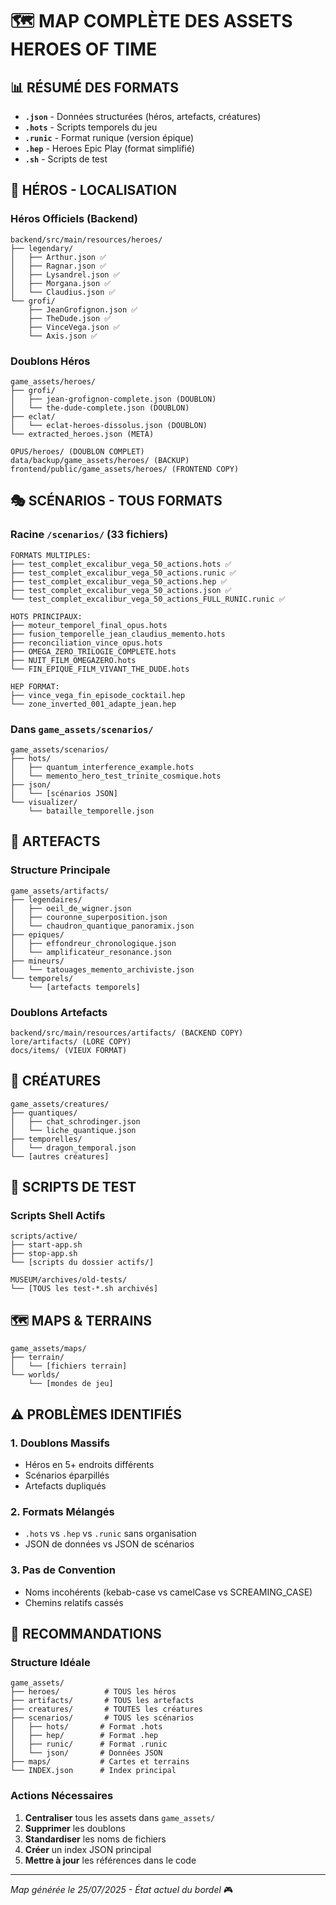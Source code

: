 # 🗺️ MAP COMPLÈTE DES ASSETS HEROES OF TIME

## 📊 RÉSUMÉ DES FORMATS
- **`.json`** - Données structurées (héros, artefacts, créatures)
- **`.hots`** - Scripts temporels du jeu
- **`.runic`** - Format runique (version épique)
- **`.hep`** - Heroes Epic Play (format simplifié)
- **`.sh`** - Scripts de test

## 🦸 HÉROS - LOCALISATION

### Héros Officiels (Backend)
```
backend/src/main/resources/heroes/
├── legendary/
│   ├── Arthur.json ✅
│   ├── Ragnar.json ✅
│   ├── Lysandrel.json ✅
│   ├── Morgana.json ✅
│   └── Claudius.json ✅
└── grofi/
    ├── JeanGrofignon.json ✅
    ├── TheDude.json ✅
    ├── VinceVega.json ✅
    └── Axis.json ✅
```

### Doublons Héros
```
game_assets/heroes/
├── grofi/
│   ├── jean-grofignon-complete.json (DOUBLON)
│   └── the-dude-complete.json (DOUBLON)
├── eclat/
│   └── eclat-heroes-dissolus.json (DOUBLON)
└── extracted_heroes.json (META)

OPUS/heroes/ (DOUBLON COMPLET)
data/backup/game_assets/heroes/ (BACKUP)
frontend/public/game_assets/heroes/ (FRONTEND COPY)
```

## 🎭 SCÉNARIOS - TOUS FORMATS

### Racine `/scenarios/` (33 fichiers)
```
FORMATS MULTIPLES:
├── test_complet_excalibur_vega_50_actions.hots ✅
├── test_complet_excalibur_vega_50_actions.runic ✅
├── test_complet_excalibur_vega_50_actions.hep ✅
├── test_complet_excalibur_vega_50_actions.json ✅
└── test_complet_excalibur_vega_50_actions_FULL_RUNIC.runic ✅

HOTS PRINCIPAUX:
├── moteur_temporel_final_opus.hots
├── fusion_temporelle_jean_claudius_memento.hots
├── reconciliation_vince_opus.hots
├── OMEGA_ZERO_TRILOGIE_COMPLETE.hots
├── NUIT_FILM_OMEGAZERO.hots
└── FIN_EPIQUE_FILM_VIVANT_THE_DUDE.hots

HEP FORMAT:
├── vince_vega_fin_episode_cocktail.hep
└── zone_inverted_001_adapte_jean.hep
```

### Dans `game_assets/scenarios/`
```
game_assets/scenarios/
├── hots/
│   ├── quantum_interference_example.hots
│   └── memento_hero_test_trinite_cosmique.hots
├── json/
│   └── [scénarios JSON]
└── visualizer/
    └── bataille_temporelle.json
```

## 🔮 ARTEFACTS

### Structure Principale
```
game_assets/artifacts/
├── legendaires/
│   ├── oeil_de_wigner.json
│   ├── couronne_superposition.json
│   └── chaudron_quantique_panoramix.json
├── epiques/
│   ├── effondreur_chronologique.json
│   └── amplificateur_resonance.json
├── mineurs/
│   └── tatouages_memento_archiviste.json
└── temporels/
    └── [artefacts temporels]
```

### Doublons Artefacts
```
backend/src/main/resources/artifacts/ (BACKEND COPY)
lore/artifacts/ (LORE COPY)
docs/items/ (VIEUX FORMAT)
```

## 🐉 CRÉATURES

```
game_assets/creatures/
├── quantiques/
│   ├── chat_schrodinger.json
│   └── liche_quantique.json
├── temporelles/
│   └── dragon_temporal.json
└── [autres créatures]
```

## 📜 SCRIPTS DE TEST

### Scripts Shell Actifs
```
scripts/active/
├── start-app.sh
├── stop-app.sh
└── [scripts du dossier actifs/]

MUSEUM/archives/old-tests/
└── [TOUS les test-*.sh archivés]
```

## 🗺️ MAPS & TERRAINS

```
game_assets/maps/
├── terrain/
│   └── [fichiers terrain]
└── worlds/
    └── [mondes de jeu]
```

## ⚠️ PROBLÈMES IDENTIFIÉS

### 1. **Doublons Massifs**
- Héros en 5+ endroits différents
- Scénarios éparpillés
- Artefacts dupliqués

### 2. **Formats Mélangés**
- `.hots` vs `.hep` vs `.runic` sans organisation
- JSON de données vs JSON de scénarios

### 3. **Pas de Convention**
- Noms incohérents (kebab-case vs camelCase vs SCREAMING_CASE)
- Chemins relatifs cassés

## 🎯 RECOMMANDATIONS

### Structure Idéale
```
game_assets/
├── heroes/          # TOUS les héros
├── artifacts/       # TOUS les artefacts
├── creatures/       # TOUTES les créatures
├── scenarios/       # TOUS les scénarios
│   ├── hots/       # Format .hots
│   ├── hep/        # Format .hep
│   ├── runic/      # Format .runic
│   └── json/       # Données JSON
├── maps/           # Cartes et terrains
└── INDEX.json      # Index principal
```

### Actions Nécessaires
1. **Centraliser** tous les assets dans `game_assets/`
2. **Supprimer** les doublons
3. **Standardiser** les noms de fichiers
4. **Créer** un index JSON principal
5. **Mettre à jour** les références dans le code

---

*Map générée le 25/07/2025 - État actuel du bordel* 🎮